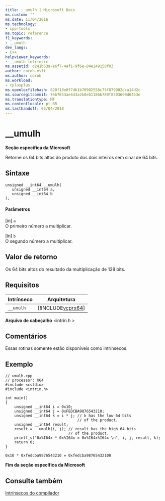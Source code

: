```yaml
---
title: __umulh | Microsoft Docs
ms.custom: ''
ms.date: 11/04/2016
ms.technology:
- cpp-tools
ms.topic: reference
f1_keywords:
- __umulh
dev_langs:
- C++
helpviewer_keywords:
- __umulh intrinsic
ms.assetid: d241b53a-e6f7-4af1-9f6e-84e149158f03
author: corob-msft
ms.author: corob
ms.workload:
- cplusplus
ms.openlocfilehash: 820f18e0f7db1b70982558c75f879902dca14d2c
ms.sourcegitcommit: 76b7653ae443a2b8eb1186b789f8503609d6453e
ms.translationtype: MT
ms.contentlocale: pt-BR
ms.lasthandoff: 05/04/2018
---
```

# <a name="umulh"></a>__umulh
**Seção específica da Microsoft**  
  
 Retorne os 64 bits altos do produto dos dois inteiros sem sinal de 64 bits.  
  
## <a name="syntax"></a>Sintaxe  
  
```  
unsigned __int64 __umulh(   
   unsigned __int64 a,   
   unsigned __int64 b   
);  
```  
  
#### <a name="parameters"></a>Parâmetros  
 [in] `a`  
 O primeiro número a multiplicar.  
  
 [in] `b`  
 O segundo número a multiplicar.  
  
## <a name="return-value"></a>Valor de retorno  
 Os 64 bits altos do resultado da multiplicação de 128 bits.  
  
## <a name="requirements"></a>Requisitos  
  
|Intrínseco|Arquitetura|  
|---------------|------------------|  
|`__umulh`|[!INCLUDE[vcprx64](../assembler/inline/includes/vcprx64_md.md)]|  
  
 **Arquivo de cabeçalho** \<intrin.h >  
  
## <a name="remarks"></a>Comentários  
 Essas rotinas somente estão disponíveis como intrínsecos.  
  
## <a name="example"></a>Exemplo  
  
```  
// umulh.cpp  
// processor: X64  
#include <cstdio>  
#include <intrin.h>  
  
int main()  
{  
    unsigned __int64 i = 0x10;  
    unsigned __int64 j = 0xFEDCBA9876543210;  
    unsigned __int64 k = i * j; // k has the low 64 bits  
                                // of the product.  
    unsigned __int64 result;  
    result = __umulh(i, j); // result has the high 64 bits  
                            // of the product.  
    printf_s("0x%I64x * 0x%I64x = 0x%I64x%I64x \n", i, j, result, k);  
    return 0;  
}  
```  
  
```Output  
0x10 * 0xfedcba9876543210 = 0xfedcba98765432100   
```  
  
**Fim da seção específica da Microsoft**  
  
## <a name="see-also"></a>Consulte também  
 [Intrínsecos do compilador](../intrinsics/compiler-intrinsics.md)